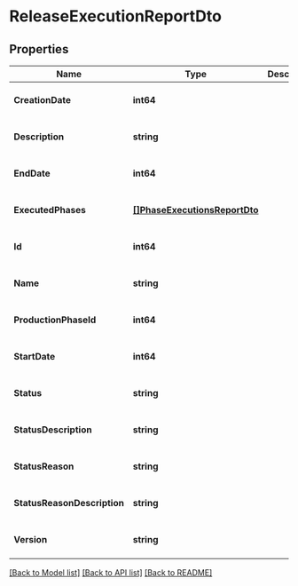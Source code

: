 # ReleaseExecutionReportDto

## Properties
Name | Type | Description | Notes
------------ | ------------- | ------------- | -------------
**CreationDate** | **int64** |  | [optional] [default to null]
**Description** | **string** |  | [optional] [default to null]
**EndDate** | **int64** |  | [optional] [default to null]
**ExecutedPhases** | [**[]PhaseExecutionsReportDto**](PhaseExecutionsReportDto.md) |  | [optional] [default to null]
**Id** | **int64** |  | [optional] [default to null]
**Name** | **string** |  | [optional] [default to null]
**ProductionPhaseId** | **int64** |  | [optional] [default to null]
**StartDate** | **int64** |  | [optional] [default to null]
**Status** | **string** |  | [optional] [default to null]
**StatusDescription** | **string** |  | [optional] [default to null]
**StatusReason** | **string** |  | [optional] [default to null]
**StatusReasonDescription** | **string** |  | [optional] [default to null]
**Version** | **string** |  | [optional] [default to null]

[[Back to Model list]](../README.md#documentation-for-models) [[Back to API list]](../README.md#documentation-for-api-endpoints) [[Back to README]](../README.md)



